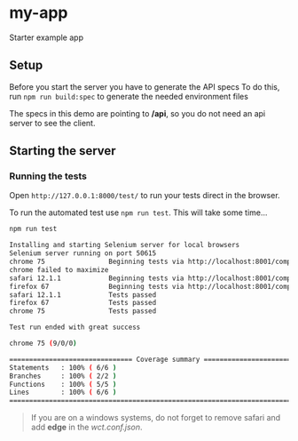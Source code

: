 # my-app
Starter example app

## Setup
Before you start the server you have to generate the API specs
To do this, run `npm run build:spec` to generate the needed environment files

The specs in this demo are pointing to **/api**, so you do not need an api server to see the client.  

## Starting the server

### Running the tests
Open `http://127.0.0.1:8000/test/` to run your tests direct in the browser. 

To run the automated test use `npm run test`. This will take some time...

```bash
npm run test

Installing and starting Selenium server for local browsers
Selenium server running on port 50615
chrome 75                Beginning tests via http://localhost:8001/components/mypack/generated-index.html?cli_browser_id=0
chrome failed to maximize
safari 12.1.1            Beginning tests via http://localhost:8001/components/mypack/generated-index.html?cli_browser_id=1
firefox 67               Beginning tests via http://localhost:8001/components/mypack/generated-index.html?cli_browser_id=2
safari 12.1.1            Tests passed
firefox 67               Tests passed
chrome 75                Tests passed

Test run ended with great success

chrome 75 (9/0/0)                     

=============================== Coverage summary ===============================
Statements   : 100% ( 6/6 )
Branches     : 100% ( 2/2 )
Functions    : 100% ( 5/5 )
Lines        : 100% ( 6/6 )
================================================================================

```

> If you are on a windows systems, do not forget to remove safari and add **edge** in the *wct.conf.json*.
